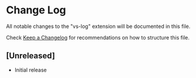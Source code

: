 # Change Log

All notable changes to the "vs-log" extension will be documented in this file.

Check [Keep a Changelog](http://keepachangelog.com/) for recommendations on how to structure this file.

## [Unreleased]

- Initial release
